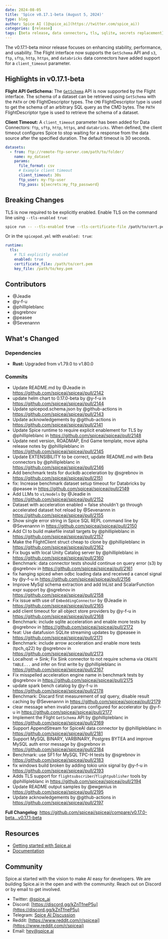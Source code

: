 ```yaml
---
date: 2024-08-05
title: 'Spice v0.17.1-beta (August 5, 2024)'
type: blog
author: Spice AI ([@spice_ai](https://twitter.com/spice_ai))
categories: [release]
tags: [beta release, data connectors, tls, sqlite, secrets replacement]
---
```


The v0.17.1-beta minor release focuses on enhancing stability, performance, and usability. The Flight interface now supports the `GetSchema` API and `s3`, `ftp`, `sftp`, `http`, `https`, and `databricks` data connectors have added support for a `client_timeout` parameter.

## Highlights in v0.17.1-beta

**Flight API GetSchema:** The [`GetSchema`](https://arrow.apache.org/docs/format/Flight.html) API is now supported by the Flight interface. The schema of a dataset can be retrieved using `GetSchema` with the `PATH` or `CMD` FlightDescriptor types. The `CMD` FlightDescriptor type is used to get the schema of an arbitrary SQL query as the CMD bytes. The `PATH` FlightDescriptor type is used to retrieve the schema of a dataset.

**Client Timeout:** A `client_timeout` parameter has been added for Data Connectors: `ftp`, `sftp`, `http`, `https`, and `databricks`. When defined, the client timeout configures Spice to stop waiting for a response from the data source after the specified duration. The default timeout is 30 seconds.

```yaml
datasets:
  - from: ftp://remote-ftp-server.com/path/to/folder/
    name: my_dataset
    params:
      file_format: csv
      # Example client timeout
      client_timeout: 30s
      ftp_user: my-ftp-user
      ftp_pass: ${secrets:my_ftp_password}
```

## Breaking Changes

TLS is now required to be explicitly enabled. Enable TLS on the command line using `--tls-enabled true`:

```bash
spice run -- --tls-enabled true --tls-certificate-file /path/to/cert.pem --tls-key-file /path/to/key.pem
```

Or in the `spicepod.yml` with `enabled: true`:

```yaml
runtime:
  tls:
    # TLS explicitly enabled
    enabled: true
    certificate_file: /path/to/cert.pem
    key_file: /path/to/key.pem
```

## Contributors

- @Jeadie
- @y-f-u
- @phillipleblanc
- @sgrebnov
- @peasee
- @Sevenannn

## What's Changed

### Dependencies

- **Rust:** Upgraded from v1.79.0 to v1.80.0

### Commits

- Update README.md by @Jeadie in https://github.com/spiceai/spiceai/pull/2142
- update helm chart to 0.17.0-beta by @y-f-u in https://github.com/spiceai/spiceai/pull/2144
- Update spicepod.schema.json by @github-actions in https://github.com/spiceai/spiceai/pull/2143
- Update acknowledgements by @github-actions in https://github.com/spiceai/spiceai/pull/2141
- Update Spice runtime to require explicit enablement for TLS by @phillipleblanc in https://github.com/spiceai/spiceai/pull/2148
- Update next version, ROADMAP, End Game template, move alpha release notes by @phillipleblanc in https://github.com/spiceai/spiceai/pull/2145
- Update EXTENSIBILITY to be correct, update README.md with Beta connectors by @phillipleblanc in https://github.com/spiceai/spiceai/pull/2146
- Add benchmark tests for duckdb acceleration by @sgrebnov in https://github.com/spiceai/spiceai/pull/2151
- fix: Increase benchmark dataset setup timeout for Databricks by @peasee in https://github.com/spiceai/spiceai/pull/2149
- Add LLMs to `v1/models` by @Jeadie in https://github.com/spiceai/spiceai/pull/2152
- Dataset with acceleration enabled = false shouldn't go through accelerated dataset hot reload by @Sevenannn in https://github.com/spiceai/spiceai/pull/2155
- Show single error string in Spice SQL REPL command line by @Sevenannn in https://github.com/spiceai/spiceai/pull/2150
- Add CI to build makefile install targets by @phillipleblanc in https://github.com/spiceai/spiceai/pull/2157
- Make the FlightClient struct cheap to clone by @phillipleblanc in https://github.com/spiceai/spiceai/pull/2162
- Fix bugs with local Unity Catalog server by @phillipleblanc in https://github.com/spiceai/spiceai/pull/2160
- Benchmark: data connector tests should continue on query error (s3) by @sgrebnov in https://github.com/spiceai/spiceai/pull/2161
- fix hanging spiced when odbc loading data and received a cancel signal by @y-f-u in https://github.com/spiceai/spiceai/pull/2156
- Improve MySql schema extraction and add InList and ScalarFunction expr support by @sgrebnov in https://github.com/spiceai/spiceai/pull/2158
- Fix issue with use of `EmbeddingConnector` by @Jeadie in https://github.com/spiceai/spiceai/pull/2165
- add client timeout for all object store providers by @y-f-u in https://github.com/spiceai/spiceai/pull/2168
- Benchmark: include sqlite acceleration and enable more tests by @sgrebnov in https://github.com/spiceai/spiceai/pull/2172
- feat: Use datafusion SQLite streaming updates by @peasee in https://github.com/spiceai/spiceai/pull/2171
- Benchmark: include arrow acceleration and enable more tests (tpch_q22) by @sgrebnov in https://github.com/spiceai/spiceai/pull/2173
- Localhost -> Sink; Fix Sink connector to not require schema via `CREATE TABLE...` and infer on first write by @phillipleblanc in https://github.com/spiceai/spiceai/pull/2167
- Fix misspelled acceleration engine name in benchmark tests by @sgrebnov in https://github.com/spiceai/spiceai/pull/2175
- update spark bench catalog by @y-f-u in https://github.com/spiceai/spiceai/pull/2178
- Benchmark: Discard first measurement of sql query, disable result caching by @Sevenannn in https://github.com/spiceai/spiceai/pull/2179
- clear message when invalid params configured for accelerator by @y-f-u in https://github.com/spiceai/spiceai/pull/2177
- Implement the Flight `GetSchema` API by @phillipleblanc in https://github.com/spiceai/spiceai/pull/2169
- Support AppendStream for SpiceAI data connector by @phillipleblanc in https://github.com/spiceai/spiceai/pull/2181
- Support MySQL BINARY, VARBINARY, Postgres BYTEA and improve MySQL auth error message by @sgrebnov in https://github.com/spiceai/spiceai/pull/2184
- Benchmark: use SF1 for MySQL TPC-H tests by @sgrebnov in https://github.com/spiceai/spiceai/pull/2183
- fix windows build broken by adding tokio unix signal by @y-f-u in https://github.com/spiceai/spiceai/pull/2193
- Adds TLS support for `flightsubscriber`/`flightpublisher` tools by @phillipleblanc in https://github.com/spiceai/spiceai/pull/2194
- Update README output samples by @ewgenius in https://github.com/spiceai/spiceai/pull/2195
- Update acknowledgements by @github-actions in https://github.com/spiceai/spiceai/pull/2197

**Full Changelog**: https://github.com/spiceai/spiceai/compare/v0.17.0-beta...v0.17.1-beta

## Resources

- [Getting started with Spice.ai](https://docs.spiceai.org/getting-started/)
- [Documentation](https://docs.spiceai.org/)

## Community

Spice.ai started with the vision to make AI easy for developers. We are building Spice.ai in the open and with the community. Reach out on Discord or by email to get involved.

- Twitter: [@spice_ai](https://twitter.com/spice_ai)
- Discord: [https://discord.gg/kZnTfneP5u](https://discord.gg/kZnTfneP5u)
- Telegram: [Spice AI Discussion](https://t.me/spiceaichat)
- Reddit: [https://www.reddit.com/r/spiceai](https://www.reddit.com/r/spiceai)
- Email: [hey@spice.ai](mailto:hey@spice.ai)

